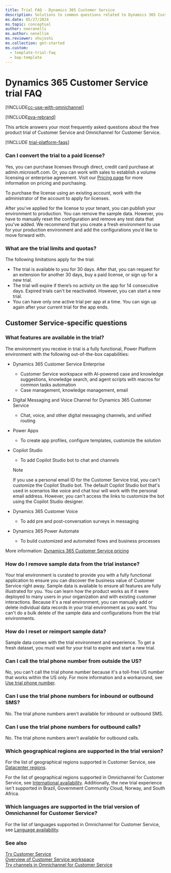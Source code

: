 ```yaml
---
title: Trial FAQ - Dynamics 365 Customer Service
description: Solutions to common questions related to Dynamics 365 Customer Service trial setup and management. Learn how to resolve platform and app-specific issues.
ms.date: 05/27/2024
ms.topic: conceptual
author: neeranelli
ms.author: nenellim
ms.reviewer: shujoshi
ms.collection: get-started
ms.custom: 
  - template-trial-faq
  - bap-template
---
```


# Dynamics 365 Customer Service trial FAQ

[!INCLUDE[cc-use-with-omnichannel](../../includes/cc-use-with-omnichannel.md)]

[!INCLUDE[pva-rebrand](../../includes/cc-pva-rebrand.md)]

This article answers your most frequently asked questions about the free product trial of Customer Service and Omnichannel for Customer Service.

[!INCLUDE [trial-platform-faqs](../../shared/trials/trial-faq-platform.md)]

### Can I convert the trial to a paid license?

Yes, you can purchase licenses through direct, credit card purchase at admin.microsoft.com. Or, you can work with sales to establish a volume licensing or enterprise agreement. Visit our [Pricing page](https://dynamics.microsoft.com/pricing/) for more information on pricing and purchasing.

To purchase the license using an existing account, work with the administrator of the account to apply for licenses.

After you've applied for the license to your tenant, you can publish your environment to production. You can remove the sample data. However, you have to manually reset the configuration and remove any test data that you've added. We recommend that you create a fresh environment to use for your production environment and add the configurations you’d like to move forward with.

### What are the trial limits and quotas?

The following limitations apply for the trial:

- The trial is available to you for 30 days. After that, you can request for an extension for another 30 days, buy a paid license, or sign up for a new trial.
- The trial will expire if there’s no activity on the app for 14 consecutive days. Expired trials can't be reactivated. However, you can start a new trial.
- You can have only one active trial per app at a time. You can sign up again after your current trial for the app ends.

## Customer Service-specific questions

### What features are available in the trial?

The environment you receive in trial is a fully functional, Power Platform environment with the following out-of-the-box capabilities:

- Dynamics 365 Customer Service Enterprise
  - Customer Service workspace with AI-powered case and knowledge suggestions, knowledge search, and agent scripts with macros for common tasks automation
  - Case management, knowledge management, email
- Digital Messaging and Voice Channel for Dynamics 365 Customer Service
  - Chat, voice, and other digital messaging channels, and unified routing
- Power Apps
  - To create app profiles, configure templates, customize the solution
- Copilot Studio
  - To add Copilot Studio bot to chat and channels
  > [!NOTE]
  > If you use a personal email ID for the Customer Service trial, you can't customize the Copilot Studio bot. The default Copilot Studio bot that's used in scenarios like voice and chat tour will work with the personal email address. However, you can't access the links to customize the bot using the Copilot Studio designer.

- Dynamics 365 Customer Voice
  - To add pre and post-conversation surveys in messaging
- Dynamics 365 Power Automate
  - To build customized and automated flows and business processes

More information: [Dynamics 365 Customer Service pricing](https://dynamics.microsoft.com/customer-service/pricing/)

### How do I remove sample data from the trial instance?

Your trial environment is curated to provide you with a fully functional application to ensure you can discover the business value of Customer Service right away. Sample data is available to ensure all features are fully illustrated for you. You can learn how the product works as if it were deployed to many users in your organization and with existing customer interactions. Because it's a real environment, you can manually add or delete individual data records in your trial environment as you want. You can't do a bulk delete of the sample data and configurations from the trial environments.

### How do I reset or reimport sample data?

Sample data comes with the trial environment and experience. To get a fresh dataset, you must wait for your trial to expire and start a new trial.

### Can I call the trial phone number from outside the US?

No, you can't call the trial phone number because it's a toll-free US number that works within the US only. For more information and a workaround, see [Use trial phone number](../administer/voice-channel-trial-phone-numbers.md).

### Can I use the trial phone numbers for inbound or outbound SMS?

No. The trial phone numbers aren't available for inbound or outbound SMS.

### Can I use the trial phone numbers for outbound calls?

No. The trial phone numbers aren't available for outbound calls.

### Which geographical regions are supported in the trial version?

For the list of geographical regions supported in Customer Service, see [Datacenter regions](/power-platform/admin/new-datacenter-regions).

For the list of geographical regions supported in Omnichannel for Customer Service, see [International availability](international-availability.md). Additionally, the new trial experience isn't supported in Brazil, Government Community Cloud, Norway, and South Africa.

### Which languages are supported in the trial version of Omnichannel for Customer Service?

For the list of languages supported in Omnichannel for Customer Service, see [Language availability](international-availability.md#language-availability).

### See also

[Try Customer Service](try-customer-service.md)  
[Overview of Customer Service workspace](csw-overview.md)  
[Try channels in Omnichannel for Customer Service](try-channels.md)  
